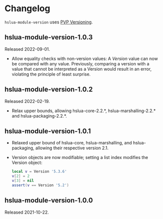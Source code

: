 # Changelog

`hslua-module-version` uses [PVP Versioning][].

## hslua-module-version-1.0.3

Released 2022-09-01.

-   Allow equality checks with non-version values: A *Version*
    value can now be compared with any value. Previously,
    comparing a version with a value that cannot be interpreted as
    a Version would result in an error, violating the principle of
    least surprise.

## hslua-module-version-1.0.2

Released 2022-02-19.

-   Relax upper bounds, allowing hslua-core-2.2.*,
    hslua-marshalling-2.2.\* and hslua-packaging-2.2.\*.

## hslua-module-version-1.0.1

-   Relaxed upper bound of hslua-core, hslua-marshalling, and
    hslua-packaging, allowing their respective version 2.1.

-   Version objects are now modifiable; setting a list index
    modifies the Version object:

    ``` lua
    local v = Version '5.3.6'
    v[2] = 2
    v[3] = nil
    assert(v == Version '5.2')
    ```

## hslua-module-version-1.0.0

Released 2021-10-22.

  [PVP Versioning]: https://pvp.haskell.org
